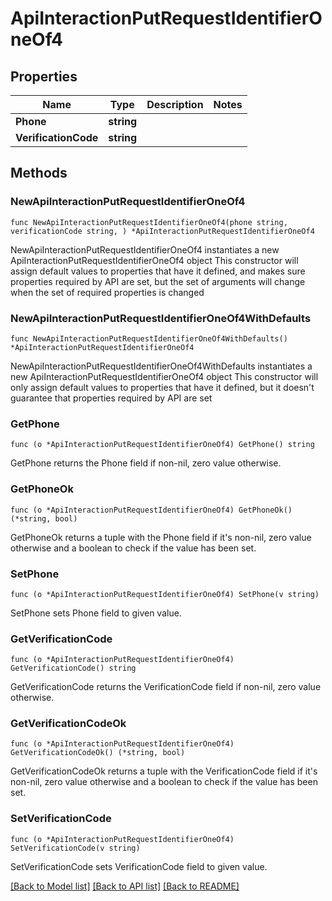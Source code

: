 # ApiInteractionPutRequestIdentifierOneOf4

## Properties

Name | Type | Description | Notes
------------ | ------------- | ------------- | -------------
**Phone** | **string** |  | 
**VerificationCode** | **string** |  | 

## Methods

### NewApiInteractionPutRequestIdentifierOneOf4

`func NewApiInteractionPutRequestIdentifierOneOf4(phone string, verificationCode string, ) *ApiInteractionPutRequestIdentifierOneOf4`

NewApiInteractionPutRequestIdentifierOneOf4 instantiates a new ApiInteractionPutRequestIdentifierOneOf4 object
This constructor will assign default values to properties that have it defined,
and makes sure properties required by API are set, but the set of arguments
will change when the set of required properties is changed

### NewApiInteractionPutRequestIdentifierOneOf4WithDefaults

`func NewApiInteractionPutRequestIdentifierOneOf4WithDefaults() *ApiInteractionPutRequestIdentifierOneOf4`

NewApiInteractionPutRequestIdentifierOneOf4WithDefaults instantiates a new ApiInteractionPutRequestIdentifierOneOf4 object
This constructor will only assign default values to properties that have it defined,
but it doesn't guarantee that properties required by API are set

### GetPhone

`func (o *ApiInteractionPutRequestIdentifierOneOf4) GetPhone() string`

GetPhone returns the Phone field if non-nil, zero value otherwise.

### GetPhoneOk

`func (o *ApiInteractionPutRequestIdentifierOneOf4) GetPhoneOk() (*string, bool)`

GetPhoneOk returns a tuple with the Phone field if it's non-nil, zero value otherwise
and a boolean to check if the value has been set.

### SetPhone

`func (o *ApiInteractionPutRequestIdentifierOneOf4) SetPhone(v string)`

SetPhone sets Phone field to given value.


### GetVerificationCode

`func (o *ApiInteractionPutRequestIdentifierOneOf4) GetVerificationCode() string`

GetVerificationCode returns the VerificationCode field if non-nil, zero value otherwise.

### GetVerificationCodeOk

`func (o *ApiInteractionPutRequestIdentifierOneOf4) GetVerificationCodeOk() (*string, bool)`

GetVerificationCodeOk returns a tuple with the VerificationCode field if it's non-nil, zero value otherwise
and a boolean to check if the value has been set.

### SetVerificationCode

`func (o *ApiInteractionPutRequestIdentifierOneOf4) SetVerificationCode(v string)`

SetVerificationCode sets VerificationCode field to given value.



[[Back to Model list]](../README.md#documentation-for-models) [[Back to API list]](../README.md#documentation-for-api-endpoints) [[Back to README]](../README.md)


